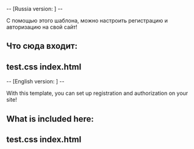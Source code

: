 -- [Russia version: ] --

С помощью этого шаблона, можно настроить регистрацию и авторизацию на свой сайт!

Что сюда входит:
--------------------------------
test.css
index.html
--------------------------------

-- [English version: ] -- 

With this template, you can set up registration and authorization on your site!

What is included here:
--------------------------------
test.css
index.html
--------------------------------
